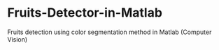 # Fruits-Detector-in-Matlab
Fruits detection using color segmentation method in Matlab (Computer Vision)

